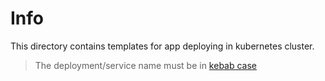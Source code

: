 # Info
This directory contains templates for app deploying in kubernetes cluster.

> The deployment/service name must be in [kebab case](https://www.freecodecamp.org/news/snake-case-vs-camel-case-vs-pascal-case-vs-kebab-case-whats-the-difference/#kebab-case)
